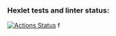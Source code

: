 ### Hexlet tests and linter status:
[![Actions Status](https://github.com/Evgeny111111/frontend-project-11/actions/workflows/hexlet-check.yml/badge.svg)](https://github.com/Evgeny111111/frontend-project-11/actions)
f